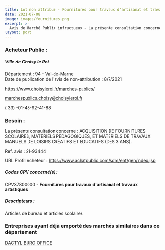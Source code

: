 ```yaml
---
title: Lot non attribué - Fournitures pour travaux d'artisanat et travaux artistiques
date: 2021-07-08
image: images/fournitures.png
excerpt: >-
  Avis de Marché Public infructueux - La présente consultation concerne : ACQUISITION DE FOURNITURES SCOLAIRES, MATERIELS PEDAGOGIQUES, ET MATÉRIELS DE TRAVAUX MANUELS DE LOISIRS CRÉATIFS ET EDUCATIFS (DES 3 ANS).
layout: post
---
```


### Acheteur Public :
##### Ville de Choisy le Roi
Département : 94 - Val-de-Marne<br/>
Date de publication de l'avis de non-attribution : 8/7/2021


https://www.choisyleroi.fr/marches-publics/

marchespublics.choisy@choisyleroi.fr

( 33) -01-48-92-41-88
### Besoin :

La présente consultation concerne : ACQUISITION DE FOURNITURES SCOLAIRES, MATERIELS PEDAGOGIQUES, ET MATÉRIELS DE TRAVAUX MANUELS DE LOISIRS CRÉATIFS ET EDUCATIFS (DES 3 ANS).

Ref. avis : 21-93444

URL Profil Acheteur : https://www.achatpublic.com/sdm/ent/gen/index.jsp

##### Codes CPV concerné(s) :
CPV37800000 - **Fournitures pour travaux d'artisanat et travaux artistiques** <br/>

##### Descripteurs :
Articles de bureau et articles scolaires <br/>

### Entreprises ayant déjà emporté des marchés similaires dans ce département
<a href="/entreprise-570/siren-523273944">DACTYL BURO OFFICE</a><br/><br/>
